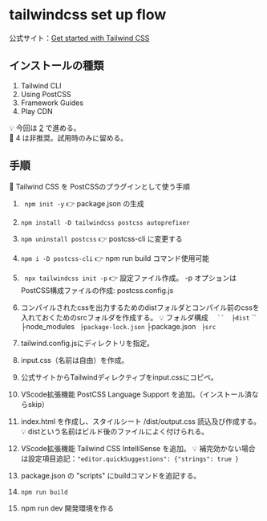 # tailwindcss set up flow

公式サイト：[Get started with  Tailwind CSS](https://tailwindcss.com/docs/installation)

## インストールの種類

1. Tailwind CLI
2. Using PostCSS
3. Framework Guides
4. Play CDN

💡 今回は [2](https://tailwindcss.com/docs/installation/using-postcss) で進める。  
🙅 4 は非推奨。試用時のみに留める。

## 手順

📗 Tailwind CSS を PostCSSのプラグインとして使う手順

1. ` npm init -y`  👉 package.json の生成
2. ` npm install -D tailwindcss postcss autoprefixer `
3. ` npm uninstall postcss ` 👉 postcss-cli に変更する
4. ` npm i -D postcss-cli ` 👉 npm run build コマンド使用可能
5. ` npx tailwindcss init -p`  👉 設定ファイル作成。 -p オプションはPostCSS構成ファイルの作成: postcss.config.js
6. コンパイルされたcssを出力するためのdistフォルダとコンパイル前のcssを入れておくためのsrcフォルダを作成する。
   💡 フォルダ構成
   ` 
   ``  ├dist`
   ``  ├node_modules
   `  ├package-lock.json
   `  ├package.json
   `  ├src
   `
7. tailwind.config.jsにディレクトリを指定。
8. input.css（名前は自由）を作成。
9. 公式サイトからTailwindディレクティブをinput.cssにコピペ。
10. VScode拡張機能 PostCSS Language Support を追加。（インストール済ならskip）
11. index.html を作成し、スタイルシート /dist/output.css 読込及び作成する。
   💡 distという名前はビルド後のファイルによく付けられる。
12. VScode拡張機能 Tailwind CSS IntelliSense を追加。
   💡 補完効かない場合は設定項目追記：` "editor.quickSuggestions": {"strings": true } `

13. package.json の "scripts" にbuildコマンドを追記する。
14. ` npm run build `
15. npm run dev 開発環境を作る
